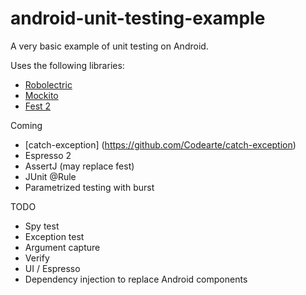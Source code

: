 # android-unit-testing-example

A very basic example of unit testing on Android.

Uses the following libraries:

* [Robolectric](http://robolectric.org/)
* [Mockito](https://github.com/mockito/mockito)
* [Fest 2](https://github.com/alexruiz/fest-assert-2.x)

Coming

* [catch-exception] (https://github.com/Codearte/catch-exception)
* Espresso 2
* AssertJ (may replace fest)
* JUnit @Rule
* Parametrized testing with burst

TODO

* Spy test
* Exception test
* Argument capture
* Verify
* UI / Espresso
* Dependency injection to replace Android components
